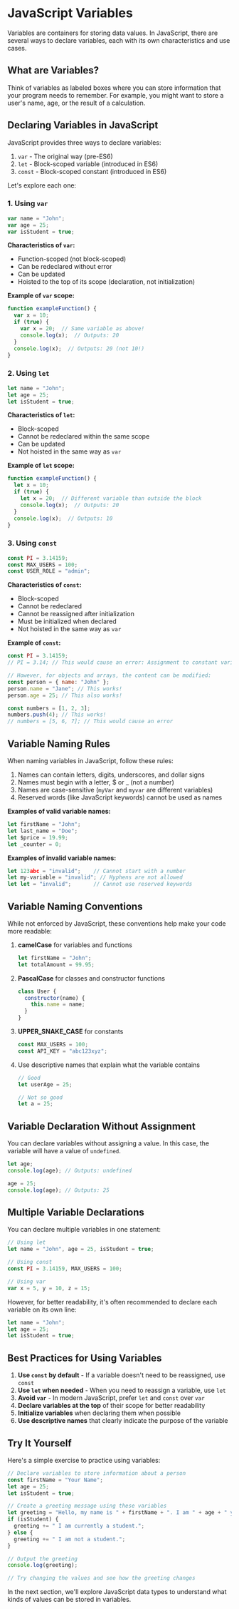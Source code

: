 # JavaScript Variables

Variables are containers for storing data values. In JavaScript, there are several ways to declare variables, each with its own characteristics and use cases.

## What are Variables?

Think of variables as labeled boxes where you can store information that your program needs to remember. For example, you might want to store a user's name, age, or the result of a calculation.

## Declaring Variables in JavaScript

JavaScript provides three ways to declare variables:

1. `var` - The original way (pre-ES6)
2. `let` - Block-scoped variable (introduced in ES6)
3. `const` - Block-scoped constant (introduced in ES6)

Let's explore each one:

### 1. Using `var`

```javascript
var name = "John";
var age = 25;
var isStudent = true;
```

**Characteristics of `var`:**
- Function-scoped (not block-scoped)
- Can be redeclared without error
- Can be updated
- Hoisted to the top of its scope (declaration, not initialization)

**Example of `var` scope:**

```javascript
function exampleFunction() {
  var x = 10;
  if (true) {
    var x = 20;  // Same variable as above!
    console.log(x);  // Outputs: 20
  }
  console.log(x);  // Outputs: 20 (not 10!)
}
```

### 2. Using `let`

```javascript
let name = "John";
let age = 25;
let isStudent = true;
```

**Characteristics of `let`:**
- Block-scoped
- Cannot be redeclared within the same scope
- Can be updated
- Not hoisted in the same way as `var`

**Example of `let` scope:**

```javascript
function exampleFunction() {
  let x = 10;
  if (true) {
    let x = 20;  // Different variable than outside the block
    console.log(x);  // Outputs: 20
  }
  console.log(x);  // Outputs: 10
}
```

### 3. Using `const`

```javascript
const PI = 3.14159;
const MAX_USERS = 100;
const USER_ROLE = "admin";
```

**Characteristics of `const`:**
- Block-scoped
- Cannot be redeclared
- Cannot be reassigned after initialization
- Must be initialized when declared
- Not hoisted in the same way as `var`

**Example of `const`:**

```javascript
const PI = 3.14159;
// PI = 3.14; // This would cause an error: Assignment to constant variable

// However, for objects and arrays, the content can be modified:
const person = { name: "John" };
person.name = "Jane"; // This works!
person.age = 25; // This also works!

const numbers = [1, 2, 3];
numbers.push(4); // This works!
// numbers = [5, 6, 7]; // This would cause an error
```

## Variable Naming Rules

When naming variables in JavaScript, follow these rules:

1. Names can contain letters, digits, underscores, and dollar signs
2. Names must begin with a letter, $ or _ (not a number)
3. Names are case-sensitive (`myVar` and `myvar` are different variables)
4. Reserved words (like JavaScript keywords) cannot be used as names

**Examples of valid variable names:**
```javascript
let firstName = "John";
let last_name = "Doe";
let $price = 19.99;
let _counter = 0;
```

**Examples of invalid variable names:**
```javascript
let 123abc = "invalid";    // Cannot start with a number
let my-variable = "invalid"; // Hyphens are not allowed
let let = "invalid";       // Cannot use reserved keywords
```

## Variable Naming Conventions

While not enforced by JavaScript, these conventions help make your code more readable:

1. **camelCase** for variables and functions
   ```javascript
   let firstName = "John";
   let totalAmount = 99.95;
   ```

2. **PascalCase** for classes and constructor functions
   ```javascript
   class User {
     constructor(name) {
       this.name = name;
     }
   }
   ```

3. **UPPER_SNAKE_CASE** for constants
   ```javascript
   const MAX_USERS = 100;
   const API_KEY = "abc123xyz";
   ```

4. Use descriptive names that explain what the variable contains
   ```javascript
   // Good
   let userAge = 25;
   
   // Not so good
   let a = 25;
   ```

## Variable Declaration Without Assignment

You can declare variables without assigning a value. In this case, the variable will have a value of `undefined`.

```javascript
let age;
console.log(age); // Outputs: undefined

age = 25;
console.log(age); // Outputs: 25
```

## Multiple Variable Declarations

You can declare multiple variables in one statement:

```javascript
// Using let
let name = "John", age = 25, isStudent = true;

// Using const
const PI = 3.14159, MAX_USERS = 100;

// Using var
var x = 5, y = 10, z = 15;
```

However, for better readability, it's often recommended to declare each variable on its own line:

```javascript
let name = "John";
let age = 25;
let isStudent = true;
```

## Best Practices for Using Variables

1. **Use `const` by default** - If a variable doesn't need to be reassigned, use `const`
2. **Use `let` when needed** - When you need to reassign a variable, use `let`
3. **Avoid `var`** - In modern JavaScript, prefer `let` and `const` over `var`
4. **Declare variables at the top** of their scope for better readability
5. **Initialize variables** when declaring them when possible
6. **Use descriptive names** that clearly indicate the purpose of the variable

## Try It Yourself

Here's a simple exercise to practice using variables:

```javascript
// Declare variables to store information about a person
const firstName = "Your Name";
let age = 25;
let isStudent = true;

// Create a greeting message using these variables
let greeting = "Hello, my name is " + firstName + ". I am " + age + " years old.";
if (isStudent) {
  greeting += " I am currently a student.";
} else {
  greeting += " I am not a student.";
}

// Output the greeting
console.log(greeting);

// Try changing the values and see how the greeting changes
```

In the next section, we'll explore JavaScript data types to understand what kinds of values can be stored in variables.
